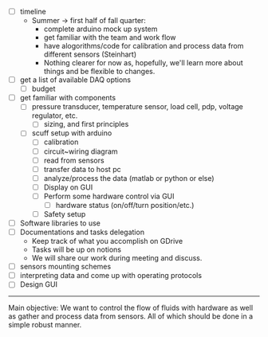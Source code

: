 - [ ] timeline
	- Summer -> first half of fall quarter:
		- complete arduino mock up system
		- get familiar with the team and work flow
		- have alogorithms/code for calibration and process data from different sensors (Steinhart)
		- Nothing clearer for now as, hopefully, we'll learn more about things and be flexible to changes. 
- [ ] get a list of available DAQ options
	- [ ] budget
- [ ] get familiar with components
	- [ ] pressure transducer, temperature sensor, load cell, pdp, voltage regulator, etc.
		- [ ] sizing, and first principles
	- [ ] scuff setup with arduino
		- [ ] calibration
		- [ ] circuit~wiring diagram
		- [ ] read from sensors
		- [ ] transfer data to host pc
		- [ ] analyze/process the data (matlab or python or else)
		- [ ] Display on GUI
		- [ ] Perform some hardware control via GUI
			- [ ] hardware status (on/off/turn position/etc.)
		- [ ] Safety setup
- [ ] Software libraries to use
- [ ] Documentations and tasks delegation
	- Keep track of what you accomplish on GDrive
	- Tasks will be up on notions
	- We will share our work during meeting and discuss.  
- [ ] sensors mounting schemes
- [ ] interpreting data and come up with operating protocols
- [ ] Design GUI

---
Main objective: We want to control the flow of fluids with hardware as well as gather and process data from sensors. All of which should be done in a simple robust manner. 